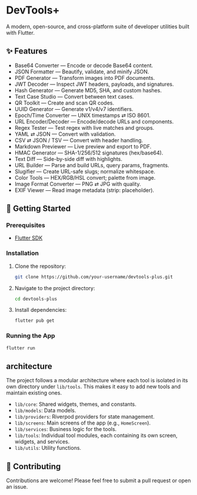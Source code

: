 # DevTools+

A modern, open-source, and cross-platform suite of developer utilities built with Flutter.

## ✨ Features

- Base64 Converter — Encode or decode Base64 content.
- JSON Formatter — Beautify, validate, and minify JSON.
- PDF Generator — Transform images into PDF documents.
- JWT Decoder — Inspect JWT headers, payloads, and signatures.
- Hash Generator — Generate MD5, SHA, and custom hashes.
- Text Case Studio — Convert between text cases.
- QR Toolkit — Create and scan QR codes.
- UUID Generator — Generate v1/v4/v7 identifiers.
- Epoch/Time Converter — UNIX timestamps ⇄ ISO 8601.
- URL Encoder/Decoder — Encode/decode URLs and components.
- Regex Tester — Test regex with live matches and groups.
- YAML ⇄ JSON — Convert with validation.
- CSV ⇄ JSON / TSV — Convert with header handling.
- Markdown Previewer — Live preview and export to PDF.
- HMAC Generator — SHA-1/256/512 signatures (hex/base64).
- Text Diff — Side-by-side diff with highlights.
- URL Builder — Parse and build URLs, query params, fragments.
- Slugifier — Create URL-safe slugs; normalize whitespace.
- Color Tools — HEX/RGB/HSL convert; palette from image.
- Image Format Converter — PNG ⇄ JPG with quality.
- EXIF Viewer — Read image metadata (strip: placeholder).

## 🚀 Getting Started

### Prerequisites

- [Flutter SDK](https://flutter.dev/docs/get-started/install)

### Installation

1. Clone the repository:
   ```sh
   git clone https://github.com/your-username/devtools-plus.git
   ```
2. Navigate to the project directory:
   ```sh
   cd devtools-plus
   ```
3. Install dependencies:
   ```sh
   flutter pub get
   ```

### Running the App

```sh
flutter run
```

## architecture

The project follows a modular architecture where each tool is isolated in its own directory under `lib/tools`. This makes it easy to add new tools and maintain existing ones.

- `lib/core`: Shared widgets, themes, and constants.
- `lib/models`: Data models.
- `lib/providers`: Riverpod providers for state management.
- `lib/screens`: Main screens of the app (e.g., `HomeScreen`).
- `lib/services`: Business logic for the tools.
- `lib/tools`: Individual tool modules, each containing its own screen, widgets, and services.
- `lib/utils`: Utility functions.

## 🤝 Contributing

Contributions are welcome! Please feel free to submit a pull request or open an issue.